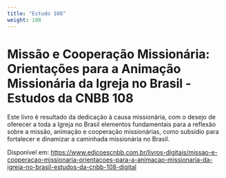 ```yaml
---
title: "Estudo 108"
weight: 108
---
```


# Missão e Cooperação Missionária: Orientações para a Animação Missionária da Igreja no Brasil - Estudos da CNBB 108

Este livro é resultado da dedicação à causa missionária, com o desejo de oferecer a toda a Igreja no Brasil elementos fundamentais para a reflexão sobre a missão, animação e cooperação missionárias, como subsídio para fortalecer e dinamizar a caminhada missionária no Brasil.

Disponível em: https://www.edicoescnbb.com.br/livros-digitais/missao-e-cooperacao-missionaria-orientacoes-para-a-animacao-missionaria-da-igreja-no-brasil-estudos-da-cnbb-108-digital
